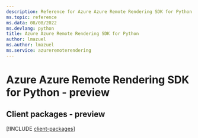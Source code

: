 ```yaml
---
description: Reference for Azure Azure Remote Rendering SDK for Python
ms.topic: reference
ms.data: 08/08/2022
ms.devlang: python
title: Azure Azure Remote Rendering SDK for Python
author: lmazuel
ms.author: lmazuel
ms.service: azureremoterendering
---
```

# Azure Azure Remote Rendering SDK for Python - preview

## Client packages - preview
[!INCLUDE [client-packages](azure-remote-rendering-client-index.md)]